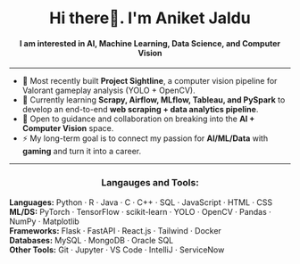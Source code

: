 <h1 align="center"> Hi there👋. I'm Aniket Jaldu </h1>
<h4 align="center"> I am interested in AI, Machine Learning, Data Science, and Computer Vision </h4>

-----

- 🔭 Most recently built **Project Sightline**, a computer vision pipeline for Valorant gameplay analysis (YOLO + OpenCV).  
- 🌱 Currently learning **Scrapy, Airflow, MLflow, Tableau, and PySpark** to develop an end-to-end **web scraping + data analytics pipeline**.  
- 🤔 Open to guidance and collaboration on breaking into the **AI + Computer Vision** space.  
- ⚡ My long-term goal is to connect my passion for **AI/ML/Data** with **gaming** and turn it into a career.  

-----

<h3 align="center"> Langauges and Tools: </h3>

**Languages:** Python · R · Java · C · C++ · SQL · JavaScript · HTML · CSS  
**ML/DS:** PyTorch · TensorFlow · scikit-learn · YOLO · OpenCV · Pandas · NumPy · Matplotlib  
**Frameworks:** Flask · FastAPI · React.js · Tailwind · Docker  
**Databases:** MySQL · MongoDB · Oracle SQL  
**Other Tools:** Git · Jupyter · VS Code · IntelliJ · ServiceNow  
